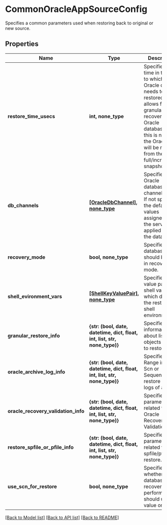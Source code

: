 # CommonOracleAppSourceConfig

Specifies a common parameters used when restoring back to original or new source.

## Properties
Name | Type | Description | Notes
------------ | ------------- | ------------- | -------------
**restore_time_usecs** | **int, none_type** | Specifies the time in the past to which the Oracle db needs to be restored. This allows for granular recovery of Oracle databases. If this is not set, the Oracle db will be restored from the full/incremental snapshot. | [optional] 
**db_channels** | [**[OracleDbChannel], none_type**](OracleDbChannel.md) | Specifies the Oracle database node channels info. If not specified, the default values assigned by the server are applied to all the databases. | [optional] 
**recovery_mode** | **bool, none_type** | Specifies if database should be left in recovery mode. | [optional] 
**shell_evironment_vars** | [**[ShellKeyValuePair], none_type**](ShellKeyValuePair.md) | Specifies key value pairs of shell variables which defines the restore shell environment. | [optional] 
**granular_restore_info** | **{str: (bool, date, datetime, dict, float, int, list, str, none_type)}** | Specifies information about list of objects (PDBs) to restore. | [optional] 
**oracle_archive_log_info** | **{str: (bool, date, datetime, dict, float, int, list, str, none_type)}** | Specifies Range in Time, Scn or Sequence to restore archive logs of a DB. | [optional] 
**oracle_recovery_validation_info** | **{str: (bool, date, datetime, dict, float, int, list, str, none_type)}** | Specifies parameters related to Oracle Recovery Validation. | [optional] 
**restore_spfile_or_pfile_info** | **{str: (bool, date, datetime, dict, float, int, list, str, none_type)}** | Specifies parameters related to spfile/pfile restore. | [optional] 
**use_scn_for_restore** | **bool, none_type** | Specifies whether database recovery performed should use scn value or not. | [optional] 

[[Back to Model list]](../README.md#documentation-for-models) [[Back to API list]](../README.md#documentation-for-api-endpoints) [[Back to README]](../README.md)


